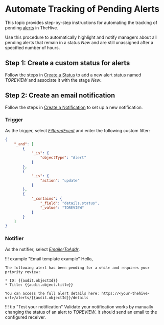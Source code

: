 # Automate Tracking of Pending Alerts

<!-- md:license Gold --> <!-- md:license Platinum -->

This topic provides step-by-step instructions for automating the tracking of pending [alerts](./analyst-corner/alerts/about-alerts.md) in TheHive.

Use this procedure to automatically highlight and notify managers about all pending alerts that remain in a status *New* and are still unassigned after a specified number of hours.

## Step 1: Create a custom status for alerts

Follow the steps in [Create a Status](../administration/status/create-a-status.md) to add a new alert status named *TOREVIEW* and associate it with the stage *New*.

## Step 2: Create an email notification

Follow the steps in [Create a Notification](../user-guides/organization/configure-organization/manage-notifications/create-a-notification.md) to set up a new notification.

### Trigger

As the trigger, select [*FilteredEvent*](../user-guides/organization/configure-organization/manage-notifications/write-filtered-event-trigger.md) and enter the following custom filter:

```json
{
    "_and": [
        {
            "_is": {
                "objectType": "Alert"
            }
        },
        {
            "_is": {
                "action": "update"
            }
        },
        {
            "_contains": {
                "_field": "details.status",
                "_value": "TOREVIEW"
            }
        }
    ]
}
```

### Notifier

As the notifier, select [*EmailerToAddr*](../user-guides/organization/configure-organization/manage-notifications/notifiers/email-to-addr.md).

!!! example "Email template example"
    Hello,

    The following alert has been pending for a while and requires your priority review:

    * ID: {{audit.objectId}}
    * Title: {{audit.object.title}}

    You can access the full alert details here: https://<your-thehive-url>/alerts/{{audit.objectId}}/details

!!! tip "Test your notification"
    Validate your notification works by manually changing the status of an alert to *TOREVIEW*. It should send an email to the configured receiver.